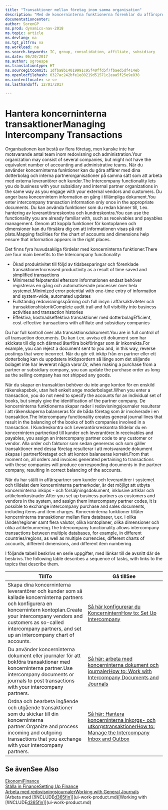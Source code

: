 ```yaml
---
title: "Transaktioner mellan företag inom samma organisation"
description: "Med de koncerninterna funktionerna förenklar du affärsprocesser och transaktioner mellan företag inom samma organisation."
documentationcenter: 
author: SorenGP
ms.prod: dynamics-nav-2018
ms.topic: article
ms.devlang: na
ms.tgt_pltfrm: na
ms.workload: na
ms.search.keywords: IC, group, consolidation, affiliate, subsidiary
ms.date: 06/20/2017
ms.author: sgroespe
ms.translationtype: HT
ms.sourcegitcommit: 1dfba8b14019991c95f40ffd5f7fbaed5df414eb
ms.openlocfilehash: 0327ac242bfe1e80219d51571c2eaa5f25e9e838
ms.contentlocale: sv-se
ms.lasthandoff: 12/01/2017

---
```

# <a name="managing-intercompany-transactions"></a><span data-ttu-id="f5631-103">Hantera koncerninterna transaktioner</span><span class="sxs-lookup"><span data-stu-id="f5631-103">Managing Intercompany Transactions</span></span>
<span data-ttu-id="f5631-104">Organisationen kan bestå av flera företag, men kanske inte har motsvarande antal team inom redovisning och administration.</span><span class="sxs-lookup"><span data-stu-id="f5631-104">Your organization may consist of several companies, but might not have the equivalent number of accounting and administrative teams.</span></span> <span data-ttu-id="f5631-105">När du använder koncerninterna funktioner kan du göra affärer med dina dotterbolag och interna partnerorganisationer på samma sätt som att arbeta med externa leverantörer och kunder.</span><span class="sxs-lookup"><span data-stu-id="f5631-105">The Intercompany functionality lets you do business with your subsidiary and internal partner organizations in the same way as you engage with your external vendors and customers.</span></span> <span data-ttu-id="f5631-106">Du anger bara koncernintern information en gång i tillämpliga dokument.</span><span class="sxs-lookup"><span data-stu-id="f5631-106">You enter intercompany transaction information only once in the appropriate documents.</span></span> <span data-ttu-id="f5631-107">Du kan använda funktioner som du redan känner till, t.ex. hantering av leverantörsreskontra och kundreskontra.</span><span class="sxs-lookup"><span data-stu-id="f5631-107">You can use the functionality you are already familiar with, such as receivables and payables management.</span></span> <span data-ttu-id="f5631-108">Genom att koppla funktioner för kontoplanen och dimensioner kan du försäkra dig om att informationen visas på rätt plats.</span><span class="sxs-lookup"><span data-stu-id="f5631-108">Mapping facilities for the chart of accounts and dimensions help ensure that information appears in the right places.</span></span>  

<span data-ttu-id="f5631-109">Det finns fyra huvudsakliga fördelar med koncerninterna funktioner:</span><span class="sxs-lookup"><span data-stu-id="f5631-109">There are four main benefits to the Intercompany functionality:</span></span>  

- <span data-ttu-id="f5631-110">Ökad produktivitet till följd av tidsbesparingar och förenklade transaktioner</span><span class="sxs-lookup"><span data-stu-id="f5631-110">Increased productivity as a result of time saved and simplified transactions</span></span>  
- <span data-ttu-id="f5631-111">Minimerad felpotential eftersom informationen endast behöver registreras en gång och automatiserade processer över hela systemet.</span><span class="sxs-lookup"><span data-stu-id="f5631-111">Minimized error potential with one-time entry of information and system-wide, automated updates</span></span>  
- <span data-ttu-id="f5631-112">Fullständig redovisningsspårning och full insyn i affärsaktiviteter och transaktionshistorik</span><span class="sxs-lookup"><span data-stu-id="f5631-112">Complete audit trail and full visibility into business activities and transaction histories</span></span>  
- <span data-ttu-id="f5631-113">Effektiva, kostnadseffektiva transaktioner med dotterbolag</span><span class="sxs-lookup"><span data-stu-id="f5631-113">Efficient, cost-effective transactions with affiliate and subsidiary companies</span></span>  

<span data-ttu-id="f5631-114">Du har full kontroll över alla transaktionsdokument.</span><span class="sxs-lookup"><span data-stu-id="f5631-114">You are in full control of all transaction documents.</span></span> <span data-ttu-id="f5631-115">Du kan t.ex. avvisa ett dokument som har skickats till dig och därmed återföra bokföringar som är inkorrekta.</span><span class="sxs-lookup"><span data-stu-id="f5631-115">For example, you can reject a document sent to you and, in this way, reverse postings that were incorrect.</span></span> <span data-ttu-id="f5631-116">När du gör ett inköp från en partner eller ett dotterbolag kan du uppdatera inköpsordern så länge som det säljande bolaget inte har levererat några varor.</span><span class="sxs-lookup"><span data-stu-id="f5631-116">Or, when making a purchase from a partner or subsidiary company, you can update the purchase order as long as the selling company has not shipped any goods.</span></span>  

<span data-ttu-id="f5631-117">När du skapar en transaktion behöver du inte ange konton för en enskild räkenskapsbok, utan helt enkelt ange moderbolaget.</span><span class="sxs-lookup"><span data-stu-id="f5631-117">When you enter a transaction, you do not need to specify the accounts for an individual set of books, but simply give the identification of the partner company.</span></span> <span data-ttu-id="f5631-118">De koncerninterna funktionerna skapar rader i redovisningsjournaler resulterar i att räkenskaperna balanseras för de båda företag som är involverade i en transaktion.</span><span class="sxs-lookup"><span data-stu-id="f5631-118">The Intercompany functionality creates general journal lines that result in the balancing of the books of both companies involved in a transaction.</span></span> <span data-ttu-id="f5631-119">I Kundreskontra och Leverantörsreskontra tilldelar du en koncernintern partnerkod till kunder och leverantörer.</span><span class="sxs-lookup"><span data-stu-id="f5631-119">In receivables and payables, you assign an intercompany partner code to any customer or vendor.</span></span> <span data-ttu-id="f5631-120">Alla order och fakturor som sedan genereras och som gäller transaktioner med dessa företag resulterar i att motsvarande dokument skapas i partnerföretaget och att konton balanseras korrekt.</span><span class="sxs-lookup"><span data-stu-id="f5631-120">From that moment on, all orders and invoices generated pertaining to transactions with these companies will produce corresponding documents in the partner company, resulting in correct balancing of the accounts.</span></span>  

 <span data-ttu-id="f5631-121">När du har ställt in affärspartner som kunder och leverantörer i systemet och tilldelat dem koncerninterna partnerkoder, är det möjligt att utbyta koncerninterna inköps - och försäljningsdokument, inklusive artiklar och artikelomkostnader.</span><span class="sxs-lookup"><span data-stu-id="f5631-121">After you set up business partners as customers and vendors in the system, and assign them intercompany partner codes, it is possible to exchange intercompany purchase and sales documents, including items and item charges.</span></span> <span data-ttu-id="f5631-122">Koncerninterna funktioner tillåter koncerninterna transaktioner mellan flera databaser, t.ex. i olika länder/regioner samt flera valutor, olika kontoplaner, olika dimensioner och olika artikelnumrering.</span><span class="sxs-lookup"><span data-stu-id="f5631-122">The Intercompany functionality allows intercompany transactions between multiple databases, for example, in different countries/regions, as well as multiple currencies, different charts of accounts, different dimensions, and different item numbering.</span></span>  

<span data-ttu-id="f5631-123">I följande tabell beskrivs en serie uppgifter, med länkar till de avsnitt där de beskrivs.</span><span class="sxs-lookup"><span data-stu-id="f5631-123">The following table describes a sequence of tasks, with links to the topics that describe them.</span></span>

 |<span data-ttu-id="f5631-124">Till</span><span class="sxs-lookup"><span data-stu-id="f5631-124">To</span></span> |<span data-ttu-id="f5631-125">Gå till</span><span class="sxs-lookup"><span data-stu-id="f5631-125">See</span></span>|
 |---|---|
 |<span data-ttu-id="f5631-126">Skapa dina koncerninterna leverantörer och kunder som så kallade koncerninterna partners och konfigurera en koncernintern kontoplan.</span><span class="sxs-lookup"><span data-stu-id="f5631-126">Create your intercompany vendors and customers as so-called intercompany partners, and set up an intercompany chart of accounts.</span></span>|[<span data-ttu-id="f5631-127">Så här konfigurerar du Koncernintern</span><span class="sxs-lookup"><span data-stu-id="f5631-127">How to: Set Up Intercompany</span></span>](intercompany-how-setup.md)|
 |<span data-ttu-id="f5631-128">Du använder koncerninterna dokument eller journaler för att bokföra transaktioner med koncerninterna partner.</span><span class="sxs-lookup"><span data-stu-id="f5631-128">Use intercompany documents or journals to post transactions with your intercompany partners.</span></span>|[<span data-ttu-id="f5631-129">Så här: arbeta med koncerninterna dokument och journaler</span><span class="sxs-lookup"><span data-stu-id="f5631-129">How to: Work with Intercompany Documents and Journals</span></span>](intercompany-how-work-documents-journals.md)|
 |<span data-ttu-id="f5631-130">Ordna och bearbeta ingående och utgående transaktioner som du skickar till din koncerninterna partner.</span><span class="sxs-lookup"><span data-stu-id="f5631-130">Organize and process incoming and outgoing transactions that you exchange with your intercompany partners.</span></span>|[<span data-ttu-id="f5631-131">Så här: Hantera koncerninterna inkorgs- och utkorgstransaktioner</span><span class="sxs-lookup"><span data-stu-id="f5631-131">How to: Manage the Intercompany Inbox and Outbox</span></span>](intercompany-how-manage-intercompany-inbox.md)|

## <a name="see-also"></a><span data-ttu-id="f5631-132">Se även</span><span class="sxs-lookup"><span data-stu-id="f5631-132">See Also</span></span>
[<span data-ttu-id="f5631-133">Ekonomi</span><span class="sxs-lookup"><span data-stu-id="f5631-133">Finance</span></span>](finance.md)  
[<span data-ttu-id="f5631-134">Ställa in Finance</span><span class="sxs-lookup"><span data-stu-id="f5631-134">Setting Up Finance</span></span>](finance-setup-finance.md)  
[<span data-ttu-id="f5631-135">Arbeta med redovisningsjournaler</span><span class="sxs-lookup"><span data-stu-id="f5631-135">Working with General Journals</span></span>](ui-work-general-journals.md)  
<span data-ttu-id="f5631-136">[Arbeta med [!INCLUDE[d365fin](includes/d365fin_md.md)]](ui-work-product.md)</span><span class="sxs-lookup"><span data-stu-id="f5631-136">[Working with [!INCLUDE[d365fin](includes/d365fin_md.md)]](ui-work-product.md)</span></span>

